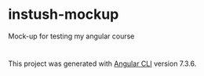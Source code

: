 # instush-mockup
Mock-up for testing my angular course
#
This project was generated with [Angular CLI](https://github.com/angular/angular-cli) version 7.3.6.

